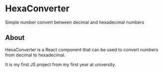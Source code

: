 # HexaConverter
Simple number convert between decimal and hexadecimal numbers

## About
HexaConverter is a React component that can be used to convert numbers from decimal to hexadecimal. 

It is my first JS project from my first year at university.
